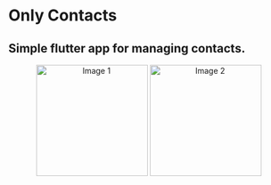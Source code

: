 # Only Contacts

## Simple flutter app for managing contacts.

<p align="center">
  <img src="/images/image1.jpg" alt="Image 1" width="200"/>
  <img src="/images/image2.jpg" alt="Image 2" width="200"/>
</p>